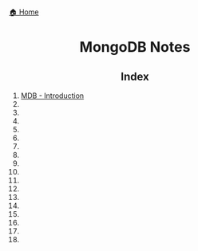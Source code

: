 [🏠 Home](../../../Interview/)

<h1 style="text-align: center">MongoDB Notes</h1>

<h2 style="text-align: center">Index</h2>

1. [MDB - Introduction]()
2. []()
3. []()
4. []()
5. []()
6. []()
7. []()
8. []()
9. []()
10. []()
11. []()
12. []()
13. []()
14. []()
15. []()
15. []()
15. []()
16. []()